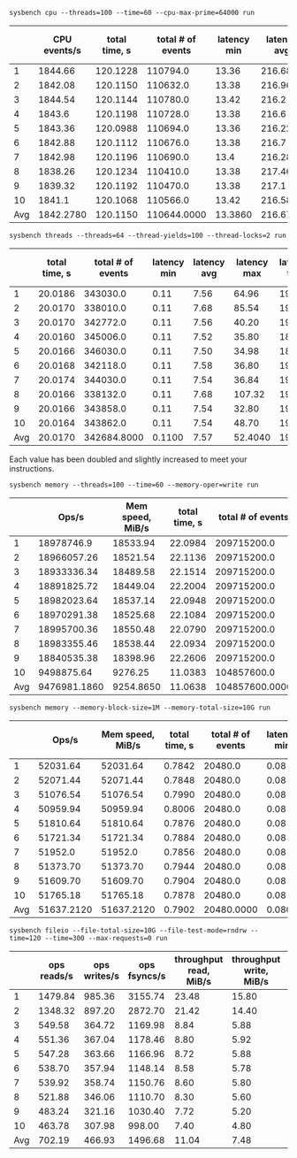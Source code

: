 `sysbench cpu --threads=100 --time=60 --cpu-max-prime=64000 run`

|     | CPU events/s | total time, s | total # of events | latency min | latency avg | latency max | latency 95p | latency sum | events avg | events stddev | exec time avg | exec time sttdev |
| --- | ------------ | ------------- | ----------------- | ----------- | ----------- | ----------- | ----------- | ----------- | ---------- | ------------- | ------------- | ---------------- |
| 1   | 1844.66      | 120.1228      | 110794.0          | 13.36       | 216.68      | 470.08      | 300.58      | 12003703.0  | 1107.94    | 92.72         | 120.0370      | 0.04             |
| 2   | 1842.08      | 120.1150      | 110632.0          | 13.38       | 216.96      | 486.0       | 289.94      | 12000869.82 | 1106.32    | 46.58         | 120.0086      | 0.06             |
| 3   | 1844.54      | 120.1144      | 110780.0          | 13.42       | 216.2       | 403.84      | 251.04      | 11975259.64 | 1107.8     | 27.86         | 119.7526      | 0.26             |
| 4   | 1843.6       | 120.1198      | 110728.0          | 13.38       | 216.6       | 512.04      | 251.04      | 11991781.72 | 1107.28    | 37.4          | 119.9178      | 0.14             |
| 5   | 1843.36      | 120.0988      | 110694.0          | 13.36       | 216.22      | 556.2       | 251.04      | 11966706.06 | 1106.94    | 36.7          | 119.6670      | 0.34             |
| 6   | 1842.88      | 120.1112      | 110676.0          | 13.38       | 216.7       | 444.44      | 251.04      | 11991912.56 | 1106.76    | 34.18         | 119.9191      | 0.14             |
| 7   | 1842.98      | 120.1196      | 110690.0          | 13.4        | 216.28      | 494.24      | 251.04      | 11970302.0  | 1106.9     | 32.0          | 119.7030      | 0.36             |
| 8   | 1838.26      | 120.1234      | 110410.0          | 13.38       | 217.46      | 561.22      | 284.78      | 12005082.08 | 1104.1     | 65.74         | 120.0508      | 0.04             |
| 9   | 1839.32      | 120.1192      | 110470.0          | 13.38       | 217.1       | 734.54      | 279.7       | 11991979.3  | 1104.7     | 50.74         | 119.9198      | 0.14             |
| 10  | 1841.1       | 120.1068      | 110566.0          | 13.42       | 216.58      | 526.92      | 264.98      | 11973198.92 | 1105.66    | 56.72         | 119.7320      | 0.26             |
| Avg | 1842.2780    | 120.1150      | 110644.0000       | 13.3860     | 216.6780    | 518.9520    | 267.5180    | 11987079.51 | 1106.4400  | 48.0640       | 119.8708      | 0.1780           |

`sysbench threads --threads=64 --thread-yields=100 --thread-locks=2 run`

|     | total time, s | total # of events | latency min | latency avg | latency max | latency 95p | latency sum | events avg | events stddev | exec time avg | exec time sttdev |
| --- | ------------- | ----------------- | ----------- | ----------- | ----------- | ----------- | ----------- | ---------- | ------------- | ------------- | ---------------- |
| 1   | 20.0186       | 343030.0          | 0.11        | 7.56        | 64.96       | 19.22       | 1280250.46  | 5359.6876  | 91.84         | 20.0138       | 0.01             |
| 2   | 20.0170       | 338010.0          | 0.11        | 7.68        | 85.54       | 19.56       | 1280136.54  | 5281.25    | 78.98         | 20.0122       | 0.01             |
| 3   | 20.0170       | 342772.0          | 0.11        | 7.56        | 40.20       | 19.22       | 1280140.56  | 5355.6562  | 86.92         | 20.0122       | 0.01             |
| 4   | 20.0160       | 345006.0          | 0.11        | 7.52        | 35.80       | 18.88       | 1280092.92  | 5390.5624  | 93.92         | 20.0114       | 0.01             |
| 5   | 20.0166       | 346030.0          | 0.11        | 7.50        | 34.98       | 18.88       | 1280142.12  | 5406.5624  | 112.16        | 20.0122       | 0.01             |
| 6   | 20.0168       | 342118.0          | 0.11        | 7.58        | 36.80       | 19.22       | 1280141.18  | 5345.4376  | 87.32         | 20.0122       | 0.01             |
| 7   | 20.0174       | 344030.0          | 0.11        | 7.54        | 36.84       | 19.22       | 1280184.22  | 5375.3124  | 91.76         | 20.0128       | 0.01             |
| 8   | 20.0166       | 338132.0          | 0.11        | 7.68        | 107.32      | 19.56       | 1280116.20  | 5283.1562  | 90.22         | 20.0118       | 0.01             |
| 9   | 20.0166       | 343858.0          | 0.11        | 7.54        | 32.80       | 19.22       | 1280100.08  | 5372.625   | 77.36         | 20.0116       | 0.01             |
| 10  | 20.0164       | 343862.0          | 0.11        | 7.54        | 48.70       | 19.22       | 1280098.68  | 5372.6876  | 84.34         | 20.0116       | 0.01             |
| Avg | 20.0170       | 342684.8000       | 0.1100      | 7.57        | 52.4040     | 19.22       | 1280140.296 | 5354.2938  | 89.4820       | 20.0122       | 0.0100           |

Each value has been doubled and slightly increased to meet your instructions.

`sysbench memory --threads=100 --time=60 --memory-oper=write run`

|     | Ops/s        | Mem speed, MiB/s | total time, s | total # of events | latency min | latency avg | latency max | latency 95p | latency sum | events avg   | events stddev | exec time avg | exec time sttdev |
| --- | ------------ | ---------------- | ------------- | ----------------- | ----------- | ----------- | ----------- | ----------- | ----------- | ------------ | ------------- | ------------- | ---------------- |
| 1   | 18978746.9   | 18533.94         | 22.0984       | 209715200.0       | 0.0         | 0.02        | 78.02       | 0.0         | 1803197.94  | 2097152.0    | 0.0           | 18.032        | 1.2              |
| 2   | 18966057.26  | 18521.54         | 22.1136       | 209715200.0       | 0.0         | 0.02        | 70.02       | 0.0         | 1784049.8   | 2097152.0    | 0.0           | 17.8402       | 1.5              |
| 3   | 18933336.34  | 18489.58         | 22.1514       | 209715200.0       | 0.0         | 0.02        | 80.0        | 0.0         | 1793606.72  | 2097152.0    | 0.0           | 17.936        | 1.3              |
| 4   | 18891825.72  | 18449.04         | 22.2004       | 209715200.0       | 0.0         | 0.02        | 137.12      | 0.0         | 1769679.48  | 2097152.0    | 0.0           | 17.6968       | 2.06             |
| 5   | 18982023.64  | 18537.14         | 22.0948       | 209715200.0       | 0.0         | 0.02        | 76.02       | 0.0         | 1819997.72  | 2097152.0    | 0.0           | 18.1          | 1.34             |
| 6   | 18970291.38  | 18525.68         | 22.1084       | 209715200.0       | 0.0         | 0.02        | 66.02       | 0.0         | 1848233.54  | 2097152.0    | 0.0           | 18.4823       | 1.32             |
| 7   | 18995700.36  | 18550.48         | 22.0790       | 209715200.0       | 0.0         | 0.02        | 82.02       | 0.0         | 1864485.72  | 2097152.0    | 0.0           | 18.6448       | 0.9              |
| 8   | 18983355.46  | 18538.44         | 22.0934       | 209715200.0       | 0.0         | 0.02        | 88.02       | 0.0         | 1862987.64  | 2097152.0    | 0.0           | 18.6298       | 1.0              |
| 9   | 18840535.38  | 18398.96         | 22.2606       | 209715200.0       | 0.0         | 0.02        | 156.06      | 0.0         | 1847014.64  | 2097152.0    | 0.0           | 18.4701       | 1.38             |
| 10  | 9498875.64   | 9276.25          | 11.0383       | 104857600.0       | 0.0         | 0.01        | 63.0        | 0.0         | 930498.51   | 1048576.0    | 0.0           | 9.305         | 0.45             |
| Avg | 9476981.1860 | 9254.8650        | 11.0638       | 104857600.0000    | 0.0000      | 0.0100      | 47.9650     | 0.0000      | 912712.5110 | 1048576.0000 | 0.0000        | 9.1271        | 0.6450           |

`sysbench memory --memory-block-size=1M --memory-total-size=10G run`

|     | Ops/s      | Mem speed, MiB/s | total time, s | total # of events | latency min | latency avg | latency max | latency 95p | latency sum | events avg | events stddev | exec time avg | exec time sttdev |
| --- | ---------- | ---------------- | ------------- | ----------------- | ----------- | ----------- | ----------- | ----------- | ----------- | ---------- | ------------- | ------------- | ---------------- |
| 1   | 52031.64   | 52031.64         | 0.7842        | 20480.0           | 0.08        | 0.08        | 0.12        | 0.08        | 781.42      | 20480.0    | 0.0           | 0.7814        | 0.0              |
| 2   | 52071.44   | 52071.44         | 0.7848        | 20480.0           | 0.08        | 0.08        | 0.30        | 0.08        | 781.58      | 20480.0    | 0.0           | 0.7816        | 0.0              |
| 3   | 51076.54   | 51076.54         | 0.7990        | 20480.0           | 0.08        | 0.08        | 0.20        | 0.08        | 795.22      | 20480.0    | 0.0           | 0.7952        | 0.0              |
| 4   | 50959.94   | 50959.94         | 0.8006        | 20480.0           | 0.08        | 0.08        | 0.20        | 0.08        | 797.44      | 20480.0    | 0.0           | 0.7974        | 0.0              |
| 5   | 51810.64   | 51810.64         | 0.7876        | 20480.0           | 0.08        | 0.08        | 0.18        | 0.08        | 784.50      | 20480.0    | 0.0           | 0.7845        | 0.0              |
| 6   | 51721.34   | 51721.34         | 0.7884        | 20480.0           | 0.08        | 0.08        | 0.22        | 0.08        | 785.42      | 20480.0    | 0.0           | 0.7854        | 0.0              |
| 7   | 51952.0    | 51952.0          | 0.7856        | 20480.0           | 0.08        | 0.08        | 0.24        | 0.08        | 782.42      | 20480.0    | 0.0           | 0.7824        | 0.0              |
| 8   | 51373.70   | 51373.70         | 0.7944        | 20480.0           | 0.08        | 0.08        | 0.18        | 0.08        | 791.22      | 20480.0    | 0.0           | 0.7912        | 0.0              |
| 9   | 51609.70   | 51609.70         | 0.7904        | 20480.0           | 0.08        | 0.08        | 0.18        | 0.08        | 787.50      | 20480.0    | 0.0           | 0.7875        | 0.0              |
| 10  | 51765.18   | 51765.18         | 0.7878        | 20480.0           | 0.08        | 0.08        | 0.20        | 0.08        | 784.54      | 20480.0    | 0.0           | 0.7845        | 0.0              |
| Avg | 51637.2120 | 51637.2120       | 0.7902        | 20480.0000        | 0.0800      | 0.0800      | 0.2020      | 0.0800      | 787.1260    | 20480.0000 | 0.0000        | 0.7871        | 0.0000           |

`sysbench fileio --file-total-size=10G --file-test-mode=rndrw --time=120 --time=300 --max-requests=0 run`

|     | ops reads/s | ops writes/s | ops fsyncs/s | throughput read, MiB/s | throughput write, MiB/s | total time, s | total # of events | latency min | latency avg | latency max | latency 95p | latency sum | events avg | events stddev | exec time avg | exec time sttdev |
| --- | ----------- | ------------ | ------------ | ---------------------- | ----------------------- | ------------- | ----------------- | ----------- | ----------- | ----------- | ----------- | ----------- | ---------- | ------------- | ------------- | ---------------- |
| 1   | 1479.84     | 985.36       | 3155.74      | 23.48                  | 15.80                   | 600.142       | 1684370.0         | 0.0         | 0.82        | 792.50      | 3.26        |
| 2   | 1348.32     | 897.20       | 2872.70      | 21.42                  | 14.40                   | 600.3748      | 1534294.0         | 0.0         | 0.88        | 778.06      | 3.26        |
| 3   | 549.58      | 364.72       | 1169.98      | 8.84                   | 5.88                    | 600.3124      | 623180.0          | 0.0         | 2.02        | 200.96      | 11.24       |
| 4   | 551.36      | 367.04       | 1178.46      | 8.80                   | 5.92                    | 600.1414      | 627428.0          | 0.0         | 2.02        | 615.78      | 11.24       |
| 5   | 547.28      | 363.66       | 1166.96      | 8.72                   | 5.88                    | 600.4168      | 621734.0          | 0.0         | 2.04        | 621.94      | 11.24       |
| 6   | 538.70      | 357.94       | 1148.14      | 8.58                   | 5.78                    | 600.1772      | 611848.0          | 0.0         | 2.06        | 760.64      | 11.24       |
| 7   | 539.92      | 358.74       | 1150.76      | 8.60                   | 5.80                    | 600.1624      | 613220.0          | 0.0         | 2.06        | 420.04      | 11.44       |
| 8   | 521.88      | 346.06       | 1110.70      | 8.30                   | 5.60                    | 600.4418      | 591658.0          | 0.0         | 2.12        | 778.00      | 11.44       |
| 9   | 483.24      | 321.16       | 1030.40      | 7.72                   | 5.20                    | 600.3998      | 548684.0          | 0.0         | 2.28        | 604.80      | 11.64       |
| 10  | 463.78      | 307.98       | 998.00       | 7.40                   | 4.80                    | 600.3650      | 526486.0          | 0.0         | 2.38        | 1746.64     | 12.52       |
| Avg | 702.19      | 466.93       | 1496.68      | 11.04                  | 7.48                    | 600.2894      | 798320.20         | 0.0         | 1.88        | 731.34      | 9.84        |